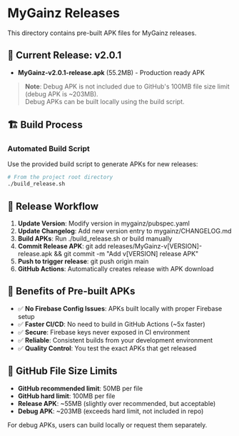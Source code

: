 # MyGainz Releases

This directory contains pre-built APK files for MyGainz releases.

## 📱 Current Release: v2.0.1

- **MyGainz-v2.0.1-release.apk** (55.2MB) - Production ready APK

> **Note**: Debug APK is not included due to GitHub's 100MB file size limit (debug APK is ~203MB).  
> Debug APKs can be built locally using the build script.

## 🏗️ Build Process

### Automated Build Script
Use the provided build script to generate APKs for new releases:

```bash
# From the project root directory
./build_release.sh
```

## 🚀 Release Workflow

1. **Update Version**: Modify version in mygainz/pubspec.yaml
2. **Update Changelog**: Add new version entry to mygainz/CHANGELOG.md
3. **Build APKs**: Run ./build_release.sh or build manually
4. **Commit Release APK**: git add releases/MyGainz-v[VERSION]-release.apk && git commit -m "Add v[VERSION] release APK"
5. **Push to trigger release**: git push origin main
6. **GitHub Actions**: Automatically creates release with APK download

## 🔧 Benefits of Pre-built APKs

- ✅ **No Firebase Config Issues**: APKs built locally with proper Firebase setup
- ✅ **Faster CI/CD**: No need to build in GitHub Actions (~5x faster)
- ✅ **Secure**: Firebase keys never exposed in CI environment
- ✅ **Reliable**: Consistent builds from your development environment
- ✅ **Quality Control**: You test the exact APKs that get released

## 📝 GitHub File Size Limits

- **GitHub recommended limit**: 50MB per file
- **GitHub hard limit**: 100MB per file
- **Release APK**: ~55MB (slightly over recommended, but acceptable)
- **Debug APK**: ~203MB (exceeds hard limit, not included in repo)

For debug APKs, users can build locally or request them separately.
